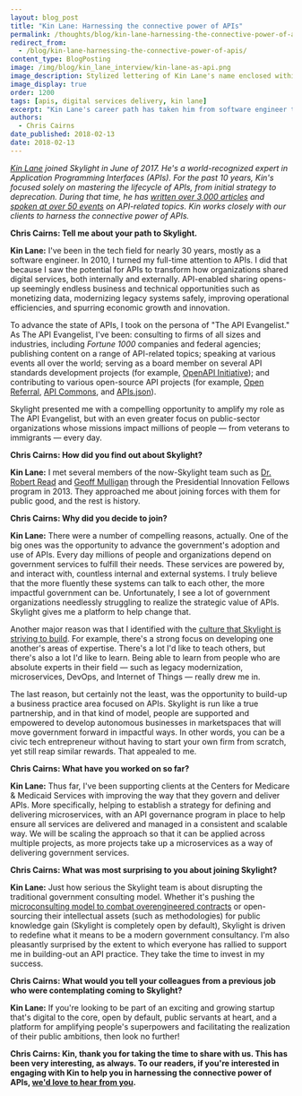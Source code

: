```yaml
---
layout: blog_post
title: "Kin Lane: Harnessing the connective power of APIs"
permalink: /thoughts/blog/kin-lane-harnessing-the-connective-power-of-apis/
redirect_from:
  - /blog/kin-lane-harnessing-the-connective-power-of-apis/
content_type: BlogPosting
image: /img/blog/kin_lane_interview/kin-lane-as-api.png
image_description: Stylized lettering of Kin Lane's name enclosed within API computing symbols.
image_display: true
order: 1200
tags: [apis, digital services delivery, kin lane]
excerpt: "Kin Lane's career path has taken him from software engineer to one of the world's foremost API experts before joining Skylight. Here, he has been working with our government clients to improve their use of APIs. His advice for people thinking about joining us: Do it."
authors:
  - Chris Cairns
date_published: 2018-02-13
date: 2018-02-13
---
```


*[Kin Lane](/company/about/#kin-lane) joined Skylight in June of 2017. He's a world-recognized expert in Application Programming Interfaces (APIs). For the past 10 years, Kin's focused solely on mastering the lifecycle of APIs, from initial strategy to deprecation. During that time, he has <a href="http://apievangelist.com/archive/">written over 3,000 articles</a> and <a href="http://talks.kinlane.com/">spoken at over 50 events</a> on API-related topics. Kin works closely with our clients to harness the connective power of APIs.*

**Chris Cairns: Tell me about your path to Skylight.**

**Kin Lane:** I've been in the tech field for nearly 30 years, mostly as a software engineer. In 2010, I turned my full-time attention to APIs. I did that because I saw the potential for APIs to transform how organizations shared digital services, both internally and externally. API-enabled sharing opens-up seemingly endless business and technical opportunities such as monetizing data, modernizing legacy systems safely, improving operational efficiencies, and spurring economic growth and innovation.

To advance the state of APIs, I took on the persona of "The API Evangelist." As The API Evangelist, I've been: consulting to firms of all sizes and industries, including *Fortune 1000* companies and federal agencies; publishing content on a range of API-related topics; speaking at various events all over the world; serving as a board member on several API standards development projects (for example, <a href="https://www.openapis.org/membership/members">OpenAPI Initiative</a>); and contributing to various open-source API projects (for example, <a href="https://openreferral.org/version-1-1-of-the-human-services-data-api-specification-technical-post/">Open Referral</a>, <a href="http://apicommons.org/">API Commons</a>, and <a href="http://apisjson.org/">APIs.json</a>).

Skylight presented me with a compelling opportunity to amplify my role as The API Evangelist, but with an even greater focus on public-sector organizations whose missions impact millions of people &mdash; from veterans to immigrants &mdash; every day.

**Chris Cairns: How did you find out about Skylight?**

**Kin Lane:** I met several members of the now-Skylight team such as [Dr. Robert Read](/company/about/#robert-read) and [Geoff Mulligan](/company/about/#geoff-mulligan) through the Presidential Innovation Fellows program in 2013. They approached me about joining forces with them for public good, and the rest is history.

**Chris Cairns: Why did you decide to join?**

**Kin Lane:** There were a number of compelling reasons, actually. One of the big ones was the opportunity to advance the government's adoption and use of APIs. Every day millions of people and organizations depend on government services to fulfill their needs. These services are powered by, and interact with, countless internal and external systems. I truly believe that the more fluently these systems can talk to each other, the more impactful government can be. Unfortunately, I see a lot of government organizations needlessly struggling to realize the strategic value of APIs. Skylight gives me a platform to help change that.

Another major reason was that I identified with the [culture that Skylight is striving to build](/company/culture/). For example, there's a strong focus on developing one another's areas of expertise. There's a lot I'd like to teach others, but there's also a lot I'd like to learn. Being able to learn from people who are absolute experts in their field &mdash; such as legacy modernization, microservices, DevOps, and Internet of Things &mdash; really drew me in.

The last reason, but certainly not the least, was the opportunity to build-up a business practice area focused on APIs. Skylight is run like a true partnership, and in that kind of model, people are supported and empowered to develop autonomous businesses in marketspaces that will move government forward in impactful ways. In other words, you can be a civic tech entrepreneur without having to start your own firm from scratch, yet still reap similar rewards. That appealed to me.

**Chris Cairns: What have you worked on so far?**

**Kin Lane:** Thus far, I've been supporting clients at the Centers for Medicare & Medicaid Services with improving the way that they govern and deliver APIs. More specifically, helping to establish a strategy for defining and delivering microservices, with an API governance program in place to help ensure all services are delivered and managed in a consistent and scalable way. We will be scaling the approach so that it can be applied across multiple projects, as more projects take up a microservices as a way of delivering government services.

**Chris Cairns: What was most surprising to you about joining Skylight?**

**Kin Lane:** Just how serious the Skylight team is about disrupting the traditional government consulting model. Whether it's pushing the [microconsulting model to combat overengineered contracts](/blog/supplement-your-team-with-specific-digital-expertise-through-our-microconsulting-services/) or open-sourcing their intellectual assets (such as methodologies) for public knowledge gain (Skylight is completely open by default), Skylight is driven to redefine what it means to be a modern government consultancy. I'm also pleasantly surprised by the extent to which everyone has rallied to support me in building-out an API practice. They take the time to invest in my success.

**Chris Cairns: What would you tell your colleagues from a previous job who were contemplating coming to Skylight?**

**Kin Lane:** If you're looking to be part of an exciting and growing startup that's digital to the core, open by default, public servants at heart, and a platform for amplifying people's superpowers and facilitating the realization of their public ambitions, then look no further!

**Chris Cairns: Kin, thank you for taking the time to share with us. This has been very interesting, as always. To our readers, if you're interested in engaging with Kin to help you in harnessing the connective power of APIs, [we'd love to hear from you](/connect/contact/).**
